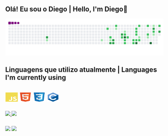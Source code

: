 ## Olá! Eu sou o Diego | Hello, I'm Diego👋

![snake gif](https://github.com/DiegoNoxe/DiegoNoxe/blob/output/github-contribution-grid-snake.gif)

<h2> Linguagens que utilizo atualmente | Languages I'm currently using</h2>
<div style="display: inline_block"><br>
  <img align="center" alt="Diego-Js" height="30" width="40" src="https://raw.githubusercontent.com/devicons/devicon/master/icons/javascript/javascript-plain.svg">
  <img align="center" alt="Diego-HTML" height="30" width="40" src="https://raw.githubusercontent.com/devicons/devicon/master/icons/html5/html5-original.svg">
  <img align="center" alt="Diego-CSS" height="30" width="40" src="https://raw.githubusercontent.com/devicons/devicon/master/icons/css3/css3-original.svg">
  <img align="center" alt="Diego-C" height="30" width="40" src="https://raw.githubusercontent.com/devicons/devicon/master/icons/c/c-original.svg">
</div>

  ##
  
 <div>
  <a href="https://github.com/DiegoNoxe">
  <img height="180em" src="https://github-readme-stats.vercel.app/api?username=DiegoNoxe&show_icons=true&theme=dracula&include_all_commits=true&count_private=true"/>
  <img height="180em" src="https://github-readme-stats.vercel.app/api/top-langs/?username=DiegoNoxe&layout=compact&langs_count=16&theme=dracula"/>
</div>

  ##

<div> 
  <a href = "mailto:diegofla10@outlook.com"><img src="https://img.shields.io/badge/-Gmail-%23333?style=for-the-badge&logo=gmail&logoColor=white" target="_blank"></a>
  <a href="https://www.linkedin.com/public-profile/settings?lipi=urn%3Ali%3Apage%3Ad_flagship3_profile_self_edit_contact-info%3BH3CNOqs%2FRU2%2BY7qMyxztnw%3D%3D" target="_blank"><img src="https://img.shields.io/badge/-LinkedIn-%230077B5?style=for-the-badge&logo=linkedin&logoColor=white" target="_blank"></a> 
  
</div>
